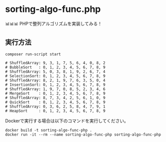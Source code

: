# sorting-algo-func.php

📊📊📊 PHPで整列アルゴリズムを実装してみる！  

## 実行方法

```shell
composer run-script start

# ShuffledArray: 9, 3, 1, 7, 5, 6, 4, 0, 8, 2
# BubbleSort   : 0, 1, 2, 3, 4, 5, 6, 7, 8, 9
# ShuffledArray: 5, 0, 3, 8, 1, 9, 2, 6, 7, 4
# SelectionSort: 0, 1, 2, 3, 4, 5, 6, 7, 8, 9
# ShuffledArray: 8, 2, 1, 9, 7, 6, 3, 5, 0, 4
# InsertionSort: 0, 1, 2, 3, 4, 5, 6, 7, 8, 9
# ShuffledArray: 1, 9, 7, 0, 8, 5, 2, 3, 4, 6
# MergeSort    : 0, 1, 2, 3, 4, 5, 6, 7, 8, 9
# ShuffledArray: 8, 7, 3, 4, 2, 5, 6, 1, 0, 9
# QuickSort    : 0, 1, 2, 3, 4, 5, 6, 7, 8, 9
# ShuffledArray: 0, 3, 6, 2, 5, 8, 4, 7, 9, 1
# HeapSort     : 0, 1, 2, 3, 4, 5, 6, 7, 8, 9
```

Dockerで実行する場合は以下のコマンドを実行してください。  

```shell
docker build -t sorting-algo-func-php .
docker run -it --rm --name sorting-algo-func-php sorting-algo-func-php
```
